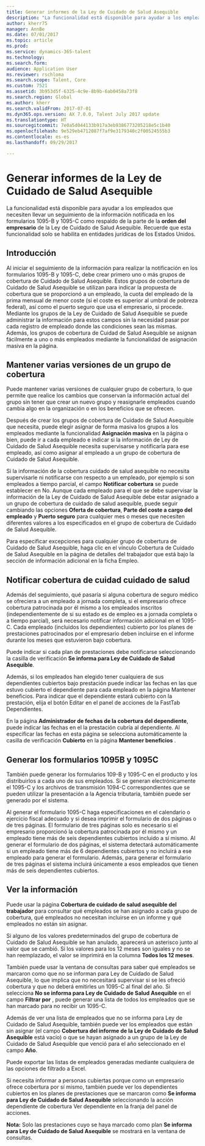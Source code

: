 ```yaml
---
title: Generar informes de la Ley de Cuidado de Salud Asequible
description: "La funcionalidad está disponible para ayudar a los empleados que necesiten llevar un seguimiento de la información notificada en los formularios 1095-B y 1095-C como respaldo de la parte de la orden del empresario de la Ley de Cuidado de Salud Asequible. Recuerde que esta funcionalidad solo se habilita en entidades jurídicas de los Estados Unidos."
author: kherr75
manager: AnnBe
ms.date: 07/01/2017
ms.topic: article
ms.prod: 
ms.service: dynamics-365-talent
ms.technology: 
ms.search.form: 
audience: Application User
ms.reviewer: rschloma
ms.search.scope: Talent, Core
ms.custom: 7521
ms.assetid: 3b953d5f-6325-4c9e-8b9b-6ab0458a73f8
ms.search.region: Global
ms.author: kherr
ms.search.validFrom: 2017-07-01
ms.dyn365.ops.version: AX 7.0.0, Talent July 2017 update
ms.translationtype: HT
ms.sourcegitcommit: 7e0a5d044133b917a3eb9386773205218e5c1b40
ms.openlocfilehash: 9e529eb4712087f7af9e3179340c2f00524555b3
ms.contentlocale: es-es
ms.lasthandoff: 09/29/2017

---
```

# <a name="generate-affordable-care-act-reports"></a>Generar informes de la Ley de Cuidado de Salud Asequible
La funcionalidad está disponible para ayudar a los empleados que necesiten llevar un seguimiento de la información notificada en los formularios 1095-B y 1095-C como respaldo de la parte de la **orden del empresario** de la Ley de Cuidado de Salud Asequible. Recuerde que esta funcionalidad solo se habilita en entidades jurídicas de los Estados Unidos.

## <a name="getting-started"></a>Introducción
Al iniciar el seguimiento de la información para realizar la notificación en los formularios 1095-B y 1095-C, debe crear primero uno o más grupos de cobertura de Cuidado de Salud Asequible. Estos grupos de cobertura de Cuidado de Salud Asequible se utilizan para indicar la propuesta de cobertura que se proporcionó a un empleado, la cuota del empleado de la prima mensual de menor coste (si el coste es superior al umbral de pobreza federal), así como el puerto seguro que usa el empresario, si procede. Mediante los grupos de la Ley de Cuidado de Salud Asequible se puede administrar la información para estos campos sin la necesidad pasar por cada registro de empleado donde las condiciones sean las mismas. Además, los grupos de cobertura de Cuidad de Salud Asequible se asignan fácilmente a uno o más empleados mediante la funcionalidad de asignación masiva en la página.

## <a name="maintaining-multiple-versions-of-a-coverage-group"></a>Mantener varias versiones de un grupo de cobertura
Puede mantener varias versiones de cualquier grupo de cobertura, lo que permite que realice los cambios que conservan la información actual del grupo sin tener que crear un nuevo grupo y reasignarle empleados cuando cambia algo en la organización o en los beneficios que se ofrecen. 

Después de crear los grupos de cobertura de Cuidado de Salud Asequible que necesita, puede elegir asignar de forma masiva los grupos a los empleados mediante la funcionalidad **Asignación masiva** en la página o bien, puede ir a cada empleado e indicar si la información de Ley de Cuidado de Salud Asequible necesita supervisarse y notificarla para ese empleado, así como asignar al empleado a un grupo de cobertura de Cuidado de Salud Asequible.

Si la información de la cobertura cuidado de salud asequible no necesita supervisarle ni notificarse con respecto a un empleado, por ejemplo si son empleados a tiempo parcial, el campo **Notificar cobertura** se puede establecer en No. Aunque cada empleado para el que se debe supervisar la información de la Ley de Cuidado de Salud Asequible debe estar asignado a un grupo de cobertura de cuidado de salud asequible, puede seguir cambiando las opciones **Oferta de cobertura**, **Parte del coste a cargo del empleado** y **Puerto seguro** para cualquier mes o meses que necesiten diferentes valores a los especificados en el grupo de cobertura de Cuidado de Salud Asequible.

Para especificar excepciones para cualquier grupo de cobertura de Cuidado de Salud Asequible, haga clic en el vínculo Cobertura de Cuidado de Salud Asequible en la página de detalles del trabajador que está bajo la sección de información adicional en la ficha Empleo.

## <a name="reporting-health-care-coverage"></a>Notificar cobertura de cuidad cuidado de salud
Además del seguimiento, qué pasaría si alguna cobertura de seguro médico se ofreciera a un empleado a jornada completa, si el empresario ofrece cobertura patrocinada por él mismo a los empleados inscritos (independientemente de si su estado es de empleo es a jornada completa o a tiempo parcial), será necesario notificar información adicional en el 1095-C. Cada empleado (incluidos los dependientes) cubierto por los planes de prestaciones patrocinados por el empresario deben incluirse en el informe durante los meses que estuvieron bajo cobertura. 

Puede indicar si cada plan de prestaciones debe notificarse seleccionando la casilla de verificación **Se informa para Ley de Cuidado de Salud Asequible**.

Además, si los empleados han elegido tener cualquiera de sus dependientes cubiertos bajo prestación puede indicar las fechas en las que estuvo cubierto el dependiente para cada empleado en la página Mantener beneficios. Para indicar que el dependiente estará cubierto con la prestación, elija el botón Editar en el panel de acciones de la FastTab Dependientes.

En la página **Administrador de fechas de la cobertura del dependiente**, puede indicar las fechas en el la prestación cubría al dependiente. Al especificar las fechas en esta página se selecciona automáticamente la casilla de verificación **Cubierto** en la página **Mantener beneficios** .

## <a name="generate-1095b-and-1095c-forms"></a>Generar los formularios 1095B y 1095C
También puede generar los formularios 109-B y 1095-C en el producto y los distribuirlos a cada uno de sus empleados. Si se generan electrónicamente el 1095-C y los archivos de transmisión 1094-C correspondientes que se pueden utilizar la presentación a la Agencia tributaria, también puede ser generado por el sistema.  

Al generar el formulario 1095-C haga especificaciones en el calendario o ejercicio fiscal adecuado y si desea imprimir el formulario de dos páginas o de tres páginas. El formulario de tres páginas solo es necesario si el empresario proporcionó la cobertura patrocinada por él mismo y un empleado tiene más de seis dependientes cubiertos incluido a sí mismo. Al generar el formulario de dos páginas, el sistema detectará automáticamente si un empleado tiene más de 6 dependientes cubiertos y no incluirá a ese empleado para generar el formulario. Además, para generar el formulario de tres páginas el sistema incluirá únicamente a esos empleados que tienen más de seis dependientes cubiertos.

## <a name="viewing-information"></a>Ver la información
Puede usar la página **Cobertura de cuidado de salud asequible del trabajador** para consultar qué empleados se han asignado a cada grupo de cobertura, qué empleados no necesitan incluirse en un informe y qué empleados no están sin asignar.

Si alguno de los valores predeterminados del grupo de cobertura de Cuidado de Salud Asequible se han anulado, aparecerá un asterisco junto al valor que se cambió. Si los valores para los 12 meses son iguales y no se han reemplazado, el valor se imprimirá en la columna **Todos los 12 meses**.

También puede usar la ventana de consultas para saber qué empleados se marcaron como que no se informan para Ley de Cuidado de Salud Asequible, lo que implica que no necesitará supervisar si se les ofreció cobertura y que no deberá emitirles un 1095-C al final del año. Si selecciona **No se informa para Ley de Cuidado de Salud Asequible** en el campo **Filtrar por** , puede generar una lista de todos los empleados que se han marcado para no recibir un 1095-C.

Además de ver una lista de empleados que no se informa para Ley de Cuidado de Salud Asequible, también puede ver los empleados que están sin asignar (el campo **Cobertura del informe de la Ley de Cuidado de Salud Asequible** está vacío) o que se hayan asignado a un grupo de la Ley de Cuidado de Salud Asequible que venció para el año seleccionado en el campo **Año**.

Puede exportar las listas de empleados generadas mediante cualquiera de las opciones de filtrado a Excel.

Si necesita informar a personas cubiertas porque como un empresario ofrece cobertura por sí mismo, también puede ver los dependientes cubiertos en los planes de prestaciones que se marcaron como **Se informa para Ley de Cuidado de Salud Asequible** seleccionando la acción dependiente de cobertura Ver dependiente en la franja del panel de acciones.

**Nota:** Solo las prestaciones cuyo se haya marcado como plan **Se informa para Ley de Cuidado de Salud Asequible** se mostrará en la ventana de consultas.

